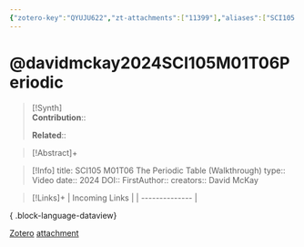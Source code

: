 ```yaml
---
{"zotero-key":"QYUJU622","zt-attachments":["11399"],"aliases":["SCI105 M01T06 The Periodic Table (Walkthrough)"],"keywords":["✅"],"FirstAuthor":"[[ David McKay]]","tags":["source/video","Uni/SCI105"],"dg-publish":true,"permalink":"/sources/video/davidmckay2024-sci-105-m01-t06-periodic/","dgPassFrontmatter":true}
---
```


# @davidmckay2024SCI105M01T06Periodic

>[!Synth]  
>**Contribution**::  
>  
>**Related**:: 
>  

> [!Abstract]+
> 

> [!Info]
> title: SCI105 M01T06 The Periodic Table (Walkthrough)
> type:: Video 
> date:: 2024
> DOI:: 
> FirstAuthor:: 
> creators:: David McKay

> [!Links]+
>  | Incoming Links |
> | -------------- |
> 
{ .block-language-dataview}


[Zotero](zotero://select/library/items/QYUJU622) [attachment](<file:///Users/nathanmaxwell/Zotero/storage/LL4S9PPW/David%20McKay_2024_SCI105%20M01T05%20The%20Periodic%20Table%20(Walkthrough).pdf>)
